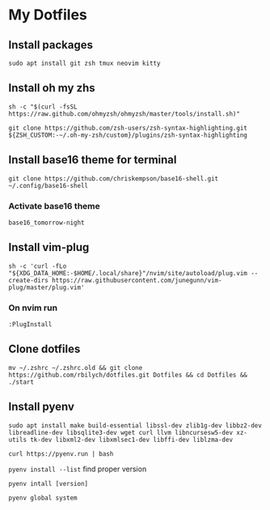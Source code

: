 # My Dotfiles

## Install packages
`sudo apt install git zsh tmux neovim kitty`

## Install oh my zhs
`sh -c "$(curl -fsSL https://raw.github.com/ohmyzsh/ohmyzsh/master/tools/install.sh)"`

`git clone https://github.com/zsh-users/zsh-syntax-highlighting.git ${ZSH_CUSTOM:-~/.oh-my-zsh/custom}/plugins/zsh-syntax-highlighting`

## Install base16 theme for terminal
`git clone https://github.com/chriskempson/base16-shell.git ~/.config/base16-shell`

### Activate base16 theme
`base16_tomorrow-night`

## Install vim-plug
`sh -c 'curl -fLo "${XDG_DATA_HOME:-$HOME/.local/share}"/nvim/site/autoload/plug.vim --create-dirs https://raw.githubusercontent.com/junegunn/vim-plug/master/plug.vim'`

### On nvim run
`:PlugInstall`

## Clone dotfiles
`mv ~/.zshrc ~/.zshrc.old && git clone https://github.com/rbilych/dotfiles.git Dotfiles && cd Dotfiles && ./start`

## Install pyenv
`sudo apt install make build-essential libssl-dev zlib1g-dev libbz2-dev libreadline-dev libsqlite3-dev wget curl llvm libncursesw5-dev xz-utils tk-dev libxml2-dev libxmlsec1-dev libffi-dev liblzma-dev`

`curl https://pyenv.run | bash`

`pyenv install --list` find proper version

`pyenv intall [version]`

`pyenv global system`
